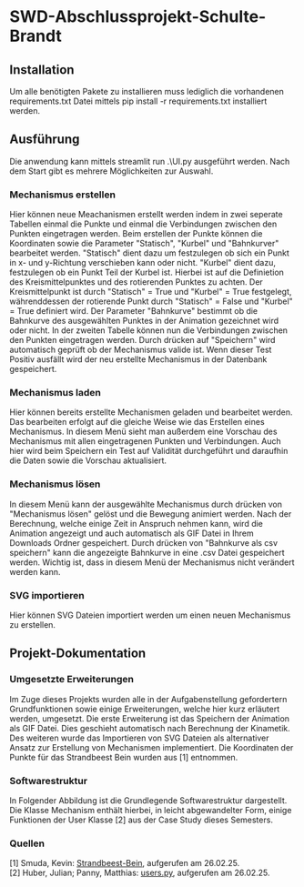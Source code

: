 # SWD-Abschlussprojekt-Schulte-Brandt

## Installation
Um alle benötigten Pakete zu installieren muss lediglich die vorhandenen requirements.txt Datei mittels pip install -r requirements.txt installiert werden.

## Ausführung
Die anwendung kann mittels streamlit run .\UI.py ausgeführt werden. Nach dem Start gibt es mehrere Möglichkeiten zur Auswahl.

### Mechanismus erstellen
Hier können neue Meachanismen erstellt werden indem in zwei seperate Tabellen einmal die Punkte und einmal die Verbindungen zwischen den Punkten eingetragen werden. Beim erstellen der Punkte können die Koordinaten sowie die Parameter "Statisch", "Kurbel" und "Bahnkurver" bearbeitet werden. "Statisch" dient dazu um festzulegen ob sich ein Punkt in x- und y-Richtung verschieben kann oder nicht. "Kurbel" dient dazu, festzulegen ob ein Punkt Teil der Kurbel ist. Hierbei ist auf die Definietion des Kreismittelpunktes und des rotierenden Punktes zu achten. Der Kreismittelpunkt ist durch "Statisch" = True und "Kurbel" = True festgelegt, währenddessen der rotierende Punkt durch "Statisch" = False und "Kurbel" = True definiert wird. Der Parameter "Bahnkurve" bestimmt ob die Bahnkurve des ausgewählten Punktes in der Animation gezeichnet wird oder nicht. In der zweiten Tabelle können nun die Verbindungen zwischen den Punkten eingetragen werden. Durch drücken auf "Speichern" wird automatisch geprüft ob der Mechanismus valide ist. Wenn dieser Test Positiv ausfällt wird der neu erstellte Mechanismus in der Datenbank gespeichert.

### Mechanismus laden
Hier können bereits erstellte Mechanismen geladen und bearbeitet werden. Das bearbeiten erfolgt auf die gleiche Weise wie das Erstellen eines Mechanismus. In diesem Menü sieht man außerdem eine Vorschau des Mechanismus mit allen eingetragenen Punkten und Verbindungen. Auch hier wird beim Speichern ein Test auf Validität durchgeführt und daraufhin die Daten sowie die Vorschau aktualisiert.

### Mechanismus lösen
In diesem Menü kann der ausgewählte Mechanismus durch drücken von "Mechanismus lösen" gelöst und die Bewegung animiert werden. Nach der Berechnung, welche einige Zeit in Anspruch nehmen kann, wird die Animation angezeigt und auch automatisch als GIF Datei in Ihrem Downloads Ordner gespeichert. Durch drücken von "Bahnkurve als csv speichern" kann die angezeigte Bahnkurve in eine .csv Datei gespeichert werden. Wichtig ist, dass in diesem Menü der Mechanismus nicht verändert werden kann.

### SVG importieren
Hier können SVG Dateien importiert werden um einen neuen Mechanismus zu erstellen.

## Projekt-Dokumentation
### Umgesetzte Erweiterungen
Im Zuge dieses Projekts wurden alle in der Aufgabenstellung gefordertern Grundfunktionen sowie einige Erweiterungen, welche hier kurz erläutert werden, umgesetzt. Die erste Erweiterung ist das Speichern der Animation als GIF Datei. Dies geschieht automatisch nach Berechnung der Kinametik. Des weiteren wurde das Importieren von SVG Dateien als alternativer Ansatz zur Erstellung von Mechanismen implementiert. Die Koordinaten der Punkte für das Strandbeest Bein wurden aus [1] entnommen.

### Softwarestruktur
In Folgender Abbildung ist die Grundlegende Softwarestruktur dargestellt. Die Klasse Mechanism enthält hierbei, in leicht abgewandelter Form, einige Funktionen der User Klasse [2] aus der Case Study dieses Semesters.

### Quellen
[1] Smuda, Kevin: [Strandbeest-Bein](https://www.geogebra.org/m/kzg4km9q), aufgerufen am 26.02.25.  
[2] Huber, Julian; Panny, Matthias: [users.py](https://mrp123.github.io/MCI-MECH-B-3-SWD-SWD-ILV/04_Case_Study_I/Examples/src/), aufgerufen am 26.02.25.
